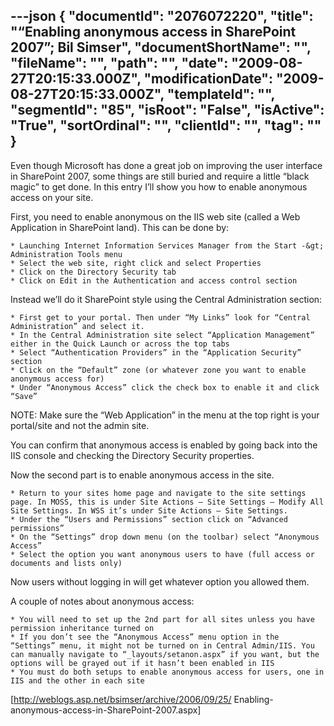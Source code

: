 ---json
{
  "documentId": "2076072220",
  "title": "“Enabling anonymous access in SharePoint 2007”; Bil Simser",
  "documentShortName": "",
  "fileName": "",
  "path": "",
  "date": "2009-08-27T20:15:33.000Z",
  "modificationDate": "2009-08-27T20:15:33.000Z",
  "templateId": "",
  "segmentId": "85",
  "isRoot": "False",
  "isActive": "True",
  "sortOrdinal": "",
  "clientId": "",
  "tag": ""
}
---

Even though Microsoft has done a great job on improving the user interface in SharePoint 2007, some things are still buried and require a little “black magic” to get done. In this entry I’ll show you how to enable anonymous access on your site.

First, you need to enable anonymous on the IIS web site (called a Web Application in SharePoint land). This can be done by:

    * Launching Internet Information Services Manager from the Start -&gt; Administration Tools menu
    * Select the web site, right click and select Properties
    * Click on the Directory Security tab
    * Click on Edit in the Authentication and access control section

Instead we’ll do it SharePoint style using the Central Administration section:

    * First get to your portal. Then under “My Links” look for “Central Administration” and select it.
    * In the Central Administration site select “Application Management” either in the Quick Launch or across the top tabs
    * Select “Authentication Providers” in the “Application Security” section
    * Click on the “Default” zone (or whatever zone you want to enable anonymous access for)
    * Under “Anonymous Access” click the check box to enable it and click “Save”

NOTE: Make sure the “Web Application” in the menu at the top right is your portal/site and not the admin site.

You can confirm that anonymous access is enabled by going back into the IIS console and checking the Directory Security properties.

Now the second part is to enable anonymous access in the site.

    * Return to your sites home page and navigate to the site settings page. In MOSS, this is under Site Actions – Site Settings – Modify All Site Settings. In WSS it’s under Site Actions – Site Settings.
    * Under the “Users and Permissions” section click on “Advanced permissions”
    * On the “Settings” drop down menu (on the toolbar) select “Anonymous Access”
    * Select the option you want anonymous users to have (full access or documents and lists only)

Now users without logging in will get whatever option you allowed them.

A couple of notes about anonymous access:

    * You will need to set up the 2nd part for all sites unless you have permission inheritance turned on
    * If you don’t see the “Anonymous Access” menu option in the “Settings” menu, it might not be turned on in Central Admin/IIS. You can manually navigate to “_layouts/setanon.aspx” if you want, but the options will be grayed out if it hasn’t been enabled in IIS
    * You must do both setups to enable anonymous access for users, one in IIS and the other in each site

[http://weblogs.asp.net/bsimser/archive/2006/09/25/
    Enabling-anonymous-access-in-SharePoint-2007.aspx]
